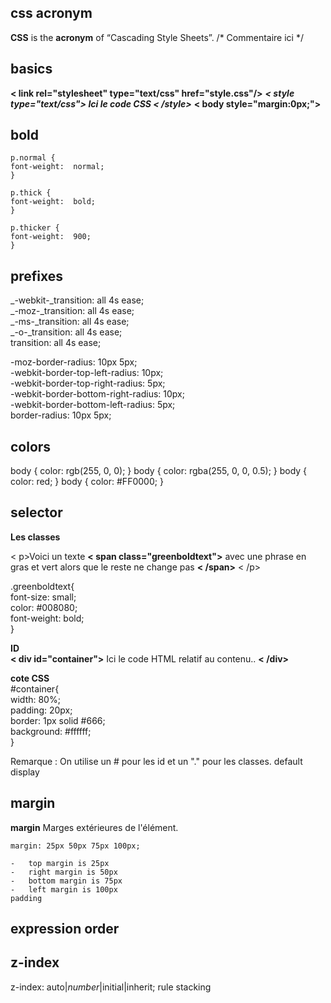 

## css acronym
**CSS** is the **acronym** of “Cascading Style Sheets”.
/* Commentaire ici */

## basics

**< link rel="stylesheet" type="text/css" href="style.css"/>**
_**< style type="text/css"> Ici le code CSS < /style>**_
**< body style="margin:0px;">**

## bold

    p.normal {  
    font-weight:  normal;  
    }  
      
    p.thick {  
    font-weight:  bold;  
    }  
      
    p.thicker {  
    font-weight:  900;  
    }


## prefixes
_-webkit-_transition: all 4s ease;  
_-moz-_transition: all 4s ease;  
_-ms-_transition: all 4s ease;  
_-o-_transition: all 4s ease;  
transition: all 4s ease;

-moz-border-radius: 10px 5px;  
-webkit-border-top-left-radius: 10px;  
-webkit-border-top-right-radius: 5px;  
-webkit-border-bottom-right-radius: 10px;  
-webkit-border-bottom-left-radius: 5px;  
border-radius: 10px 5px;
## colors
body  { color: rgb(255, 0, 0); }
body  { color: rgba(255, 0, 0, 0.5); }
body  { color: red; }
body  { color: #FF0000; }
## selector

**Les classes**

< p>Voici un texte  **< span class="greenboldtext">**  avec une phrase en gras et vert alors que le reste ne change pas  **< /span>**  < /p>

 
.greenboldtext{  
font-size: small;  
color: #008080;  
font-weight: bold;  
}




**ID**  
**< div id="container">**  Ici le code HTML relatif au contenu..  **< /div>**

**cote CSS**  
#container{  
width: 80%;  
padding: 20px;  
border: 1px solid #666;  
background: #ffffff;  
}

Remarque : On utilise un # pour les id et un "." pour les classes.
default display

## margin

**margin** Marges extérieures de l'élément.  

    margin: 25px 50px 75px 100px;
    
    -   top margin is 25px
    -   right margin is 50px
    -   bottom margin is 75px
    -   left margin is 100px
    padding

## expression order

## z-index

z-index: auto|_number_|initial|inherit;
rule stacking
